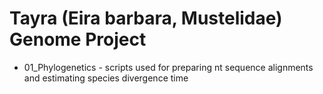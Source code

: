 # Tayra (Eira barbara, Mustelidae) Genome Project


* 01_Phylogenetics - scripts used for preparing nt sequence alignments and estimating species divergence time

